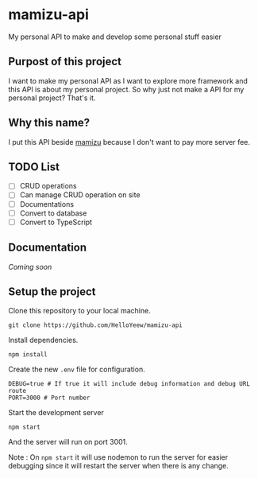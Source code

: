 # mamizu-api
 My personal API to make and develop some personal stuff easier

## Purpost of this project

I want to make my personal API as I want to explore more framework and this API is about my personal project.
So why just not make a API for my personal project? That's it.

## Why this name?

I put this API beside [mamizu](https://github.com/HelloYeew/mamizu) because I don't want to pay more server fee.

## TODO List

- [ ] CRUD operations
- [ ] Can manage CRUD operation on site
- [ ] Documentations
- [ ] Convert to database
- [ ] Convert to TypeScript

## Documentation

*Coming soon*

## Setup the project

Clone this repository to your local machine.

```shell
git clone https://github.com/HelloYeew/mamizu-api
```

Install dependencies.

```shell
npm install
```

Create the new `.env` file for configuration.

```dotenv
DEBUG=true # If true it will include debug information and debug URL route
PORT=3000 # Port number
```

Start the development server

```shell
npm start
```

And the server will run on port 3001.

Note : On `npm start` it will use nodemon to run the server for easier debugging since it will restart the server when there is any change.
